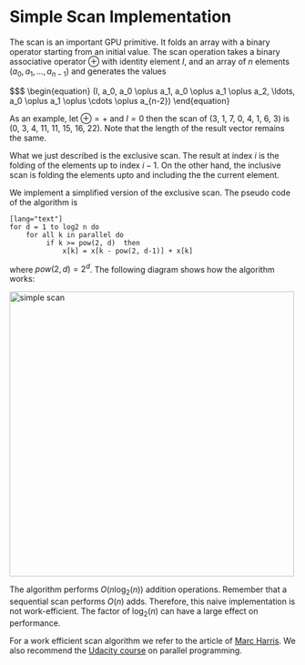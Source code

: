 # Simple Scan Implementation

The scan is an important GPU primitive. It folds an array with a binary operator starting from an initial value.
The scan operation takes a binary associative operator $\oplus$ with identity element $I$, and an array of $n$ elements
$(a_0, a_1, \ldots, a_{n-1})$ and generates the values

$$$
\begin{equation}
    (I, a_0, a_0 \oplus a_1, a_0 \oplus a_1 \oplus a_2, \ldots, a_0 \oplus a_1 \oplus \cdots \oplus a_{n-2})
\end{equation}

As an example, let $\oplus = +$ and $I = 0$ then the scan of (3, 1, 7, 0, 4, 1, 6, 3) is (0, 3, 4, 11, 11, 15, 16, 22).
Note that the length of the result vector remains the same.

What we just described is the exclusive scan. The result at index $i$ is the folding of the elements up to index $i-1$.
On the other hand, the inclusive scan is folding the elements upto and including the the current element. 

We implement a simplified version of the exclusive scan. The pseudo code of the algorithm is 

    [lang="text"]
    for d = 1 to log2 n do 
        for all k in parallel do 
             if k >= pow(2, d)  then 
                 x[k] = x[k - pow(2, d-1)] + x[k] 

where $pow(2, d) = 2^d$. The following diagram shows how the algorithm works:

<img src="../../content/images/simpleScan.jpg" width="500" alt="simple scan">

The algorithm performs $O(n \log_2(n))$ addition operations. Remember that a sequential scan  performs $O(n)$ adds. Therefore, this naive 
implementation is not work-efficient. The factor of $\log_2(n)$ can have a large effect on performance. 

For a work efficient scan algorithm we refer to the article of [Marc Harris](http://http.developer.nvidia.com/GPUGems3/gpugems3_ch39.html).
We also recommend the [Udacity course](https://www.udacity.com/wiki/cs344) on parallel programming.

